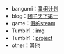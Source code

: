 * bangumi：[番组计划](https://kdocs.cn/l/cta2OruCPwUc)
* blog：[团子天下第一](https://xn--4gqva209dwmcyydi46e.com/)
* game：[假的steam](https://sbeam3014.lofter.com/)
* Tumblr1：[img](https://ix3014.tumblr.com/)
* Tumblr1：[project](https://sfhj.tumblr.com/)
* other：[其他](https://mubu.com/doc/ohi7iYuhSQ)

